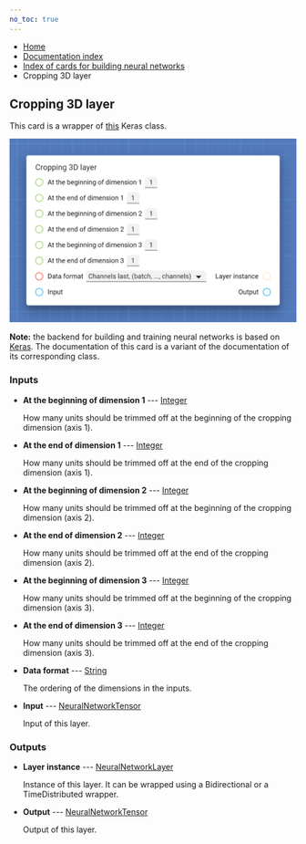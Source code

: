 ```yaml
---
no_toc: true
---
```


<ul class="breadcrumb">
    <li><a href="">Home</a></li>
    <li><a href="documentation">Documentation index</a></li>
    <li><a href="neural_network_cards/">Index of cards for building neural networks</a></li>
    <li>Cropping 3D layer</li>
</ul>

## Cropping 3D layer

This card is a wrapper of [this](https://keras.io/api/layers/reshaping_layers/cropping3d/) Keras class.

!["Cropping 3D layer" card](assets/img/neural_network_cards/layer_Cropping3D.png)

**Note:** the backend for building and training neural networks is based on [Keras](https://keras.io/). The documentation of this card is a variant of the documentation of its corresponding class.


### Inputs


* **At the beginning of dimension 1** --- [Integer](types/Integer)

  How many units should be trimmed off at the beginning of the cropping dimension (axis 1).

* **At the end of dimension 1** --- [Integer](types/Integer)

  How many units should be trimmed off at the end of the cropping dimension (axis 1).

* **At the beginning of dimension 2** --- [Integer](types/Integer)

  How many units should be trimmed off at the beginning of the cropping dimension (axis 2).

* **At the end of dimension 2** --- [Integer](types/Integer)

  How many units should be trimmed off at the end of the cropping dimension (axis 2).

* **At the beginning of dimension 3** --- [Integer](types/Integer)

  How many units should be trimmed off at the beginning of the cropping dimension (axis 3).

* **At the end of dimension 3** --- [Integer](types/Integer)

  How many units should be trimmed off at the end of the cropping dimension (axis 3).

* **Data format** --- [String](types/String)

  The ordering of the dimensions in the inputs.

* **Input** --- [NeuralNetworkTensor](types/NeuralNetworkTensor)

  Input of this layer.





### Outputs


* **Layer instance** --- [NeuralNetworkLayer](types/NeuralNetworkLayer)

  Instance of this layer. It can be wrapped using a Bidirectional or a TimeDistributed wrapper.

* **Output** --- [NeuralNetworkTensor](types/NeuralNetworkTensor)

  Output of this layer.




